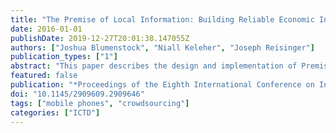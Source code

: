 ```yaml
---
title: "The Premise of Local Information: Building Reliable Economic Indicators from a Decentralized Network of Contributors"
date: 2016-01-01
publishDate: 2019-12-27T20:01:38.147055Z
authors: ["Joshua Blumenstock", "Niall Keleher", "Joseph Reisinger"]
publication_types: ["1"]
abstract: "This paper describes the design and implementation of Premise, a mobile-phone based platform for gathering reliable, quantitative data through on-the-ground networks of local contributors. Founded in 2012 and currently operating in 34 countries, Premise provides small incentives to ordinary citizens to collect high-quality data, and develops statistical algorithms to aggregate millions of individual contributions into reliable economic indicators. Our focus is on the deployment and scale-up of Premise s operations in Nigeria and Liberia, two contexts that highlight the diverse challenges involved in launching a crowd-based data collection platform, ranging from the recruitment and retention of motivated contributors, to the automatic detection of statistically aberrant data. The goals of this paper are thus twofold: first, to provide transparency into the operations of a new platform of growing prominence in the development community; and second, to highlight key lessons learned that can inform future design and deployment of novel methods for data collection and synthesis in developing economies."
featured: false
publication: "*Proceedings of the Eighth International Conference on Information and Communication Technologies and Development*"
doi: "10.1145/2909609.2909646"
tags: ["mobile phones", "crowdsourcing"]
categories: ["ICTD"]
---
```



